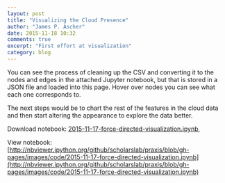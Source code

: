 ```yaml
---
layout: post
title: "Visualizing the Cloud Presence"
author: "James P. Ascher"
date: 2015-11-18 10:32
comments: true
excerpt: "First effort at visualization"
category: blog
---
```


<div class="chart"></div>

You can see the process of cleaning up the CSV and converting it to
the nodes and edges in the attached Jupyter notebook, but that is
stored in a JSON file and loaded into this page. Hover over
nodes you can see what each one corresponds to.

The next steps would be to chart the rest of the features in the cloud
data and then start altering the appearance to explore the data better.

Download notebook: [2015-11-17-force-directed-visualization.ipynb](/images/code/2015-11-17-force-directed-visualization.ipynb),

View notebook: [http://nbviewer.ipython.org/github/scholarslab/praxis/blob/gh-pages/images/code/2015-11-17-force-directed-visualization.ipynb](http://nbviewer.ipython.org/github/scholarslab/praxis/blob/gh-pages/images/code/2015-11-17-force-directed-visualization.ipynb)

<style>

.node {
  stroke: #fff;
  stroke-width: 1.5px;
  }

.node text {
  pointer-events: none;
  font: 10px sans-serif;
}

.link {
  stroke: #999;
  stroke-opacity: .6;
}

</style>

<script src="//d3js.org/d3.v3.min.js"></script>
<script>

var width = 700,
    height = 700;

var color = d3.scale.category20();

var force = d3.layout.force()
    .charge( function(d) {return -20*(d.weight^2)})
    .linkDistance(80)
    .linkStrength(0.2)
    .size([width, height]);

var svg = d3.select("div.chart").append("svg")
    .attr("width", width)
    .attr("height", height);

d3.json("/images/code/2015-11-18-present-cloud-data.json", function(error, graph) {
  if (error) throw error;

  force
      .nodes(graph.nodes)
      .links(graph.links)
      .start();

  var link = svg.selectAll(".link")
      .data(graph.links)
    .enter().append("line")
      .attr("class", "link")
      .style("stroke-width", function(d) { return Math.sqrt(d.value); });

  var node = svg.selectAll(".node")
      .data(graph.nodes)
    .enter().append("circle")
      .attr("class", "node")
      .attr("r", 5)
      .style("fill", function(d) { return color(d.group); })
      .call(force.drag);

    node.append("title")
        .text(function(d) { return d.name; });


  force.on("tick", function() {
    link.attr("x1", function(d) { return d.source.x; })
        .attr("y1", function(d) { return d.source.y; })
        .attr("x2", function(d) { return d.target.x; })
        .attr("y2", function(d) { return d.target.y; });

    node.attr("cx", function(d) { return d.x; })
        .attr("cy", function(d) { return d.y; });
  });
});

</script>
